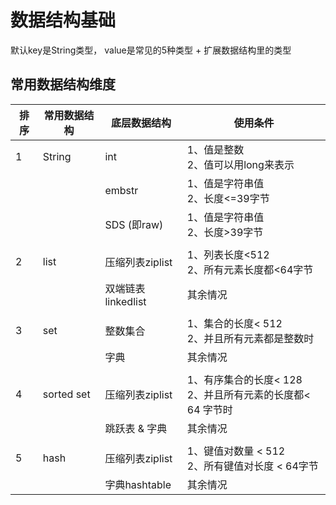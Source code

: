 # 数据结构基础

默认key是String类型， value是常见的5种类型 + 扩展数据结构里的类型



## 常用数据结构维度

| 排序 | 常用数据结构 | 底层数据结构       | 使用条件                                                     |
| ---- | ------------ | ------------------ | ------------------------------------------------------------ |
| 1    | String       | int                | 1、值是整数<br/>2、值可以用long来表示                        |
|      |              | embstr             | 1、值是字符串值<br/>2、长度<=39字节                          |
|      |              | SDS (即raw)        | 1、值是字符串值<br/>2、长度>39字节                           |
|      |              |                    |                                                              |
| 2    | list         | 压缩列表ziplist    | 1、列表长度<512<br/>2、所有元素长度都<64字节                 |
|      |              | 双端链表linkedlist | 其余情况                                                     |
|      |              |                    |                                                              |
| 3    | set          | 整数集合           | 1、集合的长度< 512<br>2、并且所有元素都是整数时              |
|      |              | 字典               | 其余情况                                                     |
|      |              |                    |                                                              |
| 4    | sorted set   | 压缩列表ziplist    | 1、有序集合的长度< 128<br/>2、并且所有元素的长度都< 64 字节时 |
|      |              | 跳跃表 & 字典      | 其余情况                                                     |
|      |              |                    |                                                              |
| 5    | hash         | 压缩列表ziplist    | 1、键值对数量 < 512<br/>2、所有键值对长度 < 64字节           |
|      |              | 字典hashtable      | 其余情况                                                     |

